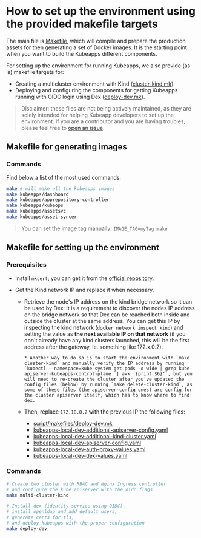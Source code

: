 # How to set up the environment using the provided makefile targets

The main file is [Makefile](https://github.com/kubeapps/kubeapps/blob/main/Makefile), which will compile and prepare the production assets for then generating a set of Docker images. It is the starting point when you want to build the Kubeapps different components.

For setting up the environment for running Kubeapps, we also provide (as is) makefile targets for:

- Creating a multicluster environment with Kind ([cluster-kind.mk](https://github.com/kubeapps/kubeapps/blob/main/script/makefiles/cluster-kind.mk))
- Deploying and configuring the components for getting Kubeapps running with OIDC login using Dex ([deploy-dev.mk](https://github.com/kubeapps/kubeapps/blob/main/script/makefiles/deploy-dev.mk)).

> Disclaimer: these files are not being actively maintained, as they are solely intended for helping Kubeapp developers to set up the environment. If you are a contributor and you are having troubles, please feel free to [open an issue](https://github.com/kubeapps/kubeapps/issues/new).

## Makefile for generating images

### Commands

Find below a list of the most used commands:

```bash
make # will make all the kubeapps images
make kubeapps/dashboard
make kubeapps/apprepository-controller
make kubeapps/kubeops
make kubeapps/assetsvc
make kubeapps/asset-syncer
```

> You can set the image tag manually: `IMAGE_TAG=myTag make`

## Makefile for setting up the environment

### Prerequisites

- Install `mkcert`; you can get it from the [official repository](https://github.com/FiloSottile/mkcert/releases).
- Get the Kind network IP and replace it when necessary.

  - Retrieve the node's IP address on the kind bridge network so it can be used by Dex:
    It is a requirement to discover the nodes IP address on the bridge network so that Dex can be reached both inside and outside the cluster at the same address.
    You can get this IP by inspecting the kind network (`docker network inspect kind`) and setting the value as **the next available IP on that network**
    (if you don't already have any kind clusters launched, this will be the first address after the gateway, ie. something like 172.x.0.2).

        * Another way to do so is to start the environment with `make cluster-kind` and manually verify the IP address by running `kubectl --namespace=kube-system get pods -o wide | grep kube-apiserver-kubeapps-control-plane  | awk '{print $6}'`, but you will need to re-create the cluster after you've updated the config files (below) by running `make delete-cluster-kind`, as some of these files (the apiserver-config ones) are config for the cluster apiserver itself, which has to know where to find dex.

  - Then, replace `172.18.0.2` with the previous IP the following files:
    - [script/makefiles/deploy-dev.mk](../../script/makefiles/deploy-dev.mk)
    - [kubeapps-local-dev-additional-apiserver-config.yaml](../user/manifests/kubeapps-local-dev-additional-apiserver-config.yaml)
    - [kubeapps-local-dev-additional-kind-cluster.yaml](../user/manifests/kubeapps-local-dev-additional-kind-cluster.yaml)
    - [kubeapps-local-dev-apiserver-config.yaml](../user/manifests/kubeapps-local-dev-apiserver-config.yaml)
    - [kubeapps-local-dev-auth-proxy-values.yaml](../user/manifests/kubeapps-local-dev-auth-proxy-values.yaml)
    - [kubeapps-local-dev-dex-values.yaml](../user/manifests/kubeapps-local-dev-dex-values.yaml)

### Commands

```bash
# Create two cluster with RBAC and Nginx Ingress controller
# and configure the kube apiserver with the oidc flags
make multi-cluster-kind

# Install dex (identity service using OIDC),
# install openldap and add default users,
# generate certs for tls,
# and deploy kubeapps with the proper configuration
make deploy-dev
```
